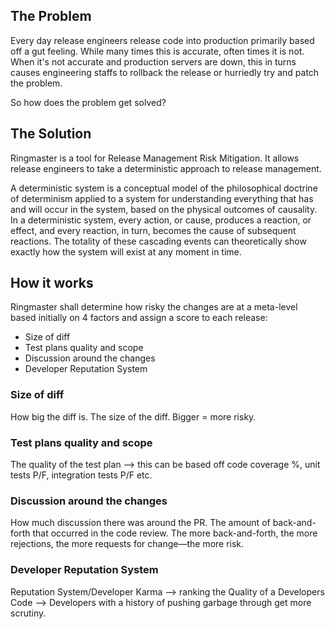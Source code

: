 ## The Problem
Every day release engineers release code into production primarily based off a gut feeling. While many times this is accurate, often times it is not. When it's not accurate and production servers are down, this in turns causes engineering staffs to rollback the release or hurriedly try and patch the problem.

So how does the problem get solved?

## The Solution
Ringmaster is a tool for Release Management Risk Mitigation. It allows release engineers to take a deterministic approach to release management.

A deterministic system is a conceptual model of the philosophical doctrine of determinism applied to a system for understanding everything that has and will occur in the system, based on the physical outcomes of causality. In a deterministic system, every action, or cause, produces a reaction, or effect, and every reaction, in turn, becomes the cause of subsequent reactions. The totality of these cascading events can theoretically show exactly how the system will exist at any moment in time.

## How it works
Ringmaster shall determine how risky the changes are at a meta-level based initially on 4 factors and assign a score to each release:

* Size of diff
* Test plans quality and scope
* Discussion around the changes
* Developer Reputation System

### Size of diff
How big the diff is. The size of the diff. Bigger = more risky.

### Test plans quality and scope
The quality of the test plan --> this can be based off code coverage %, unit tests P/F, integration tests P/F etc.

### Discussion around the changes
How much discussion there was around the PR. The amount of back-and-forth that occurred in the code review. The more back-and-forth, the more rejections, the more requests for change—the more risk.

### Developer Reputation System
Reputation System/Developer Karma --> ranking the Quality of a Developers Code --> Developers with a history of pushing garbage through get more scrutiny.




